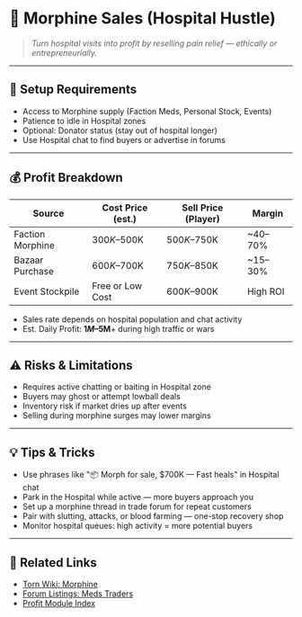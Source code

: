 ﻿# 💊 Morphine Sales (Hospital Hustle)

> *Turn hospital visits into profit by reselling pain relief — ethically or entrepreneurially.*

---

## 🔧 Setup Requirements

- Access to Morphine supply (Faction Meds, Personal Stock, Events)
- Patience to idle in Hospital zones
- Optional: Donator status (stay out of hospital longer)
- Use Hospital chat to find buyers or advertise in forums

---

## 💰 Profit Breakdown

| Source              | Cost Price (est.) | Sell Price (Player) | Margin      |
|---------------------|-------------------|----------------------|-------------|
| Faction Morphine    | $300K–$500K       | $500K–$750K          | ~40–70%     |
| Bazaar Purchase     | $600K–$700K       | $750K–$850K          | ~15–30%     |
| Event Stockpile     | Free or Low Cost  | $600K–$900K          | High ROI    |

- Sales rate depends on hospital population and chat activity
- Est. Daily Profit: **$1M–$5M**+ during high traffic or wars

---

## ⚠️ Risks & Limitations

- Requires active chatting or baiting in Hospital zone
- Buyers may ghost or attempt lowball deals
- Inventory risk if market dries up after events
- Selling during morphine surges may lower margins

---

## 💡 Tips & Tricks

- Use phrases like "📦 Morph for sale, $700K — Fast heals" in Hospital chat
- Park in the Hospital while active — more buyers approach you
- Set up a morphine thread in trade forum for repeat customers
- Pair with slutting, attacks, or blood farming — one-stop recovery shop
- Monitor hospital queues: high activity = more potential buyers

---

## 🔗 Related Links

- [Torn Wiki: Morphine](https://wiki.torn.com/wiki/Morphine)
- [Forum Listings: Meds Traders](#)
- [Profit Module Index](index.md)
